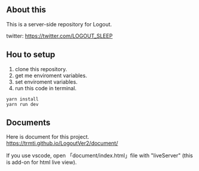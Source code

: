 ## About this

This is a server-side repository for Logout.

twitter: https://twitter.com/LOGOUT_SLEEP

## Hou to setup

1. clone this repository.
2. get me enviroment variables.
3. set enviroment variables.
4. run this code in terminal.

```
yarn install
yarn run dev
```

## Documents

Here is document for this project.
https://trmti.github.io/LogoutVer2/document/

If you use vscode, open 「document/index.html」file with "liveServer" (this is add-on for html live view).
